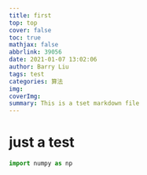 ```yaml
---
title: first  
top: top  
cover: false  
toc: true  
mathjax: false  
abbrlink: 39056  
date: 2021-01-07 13:02:06  
author: Barry Liu  
tags: test  
categories: 算法  
img:  
coverImg:  
summary: This is a tset markdown file  
---
```


# just a test   

```python
import numpy as np
```

